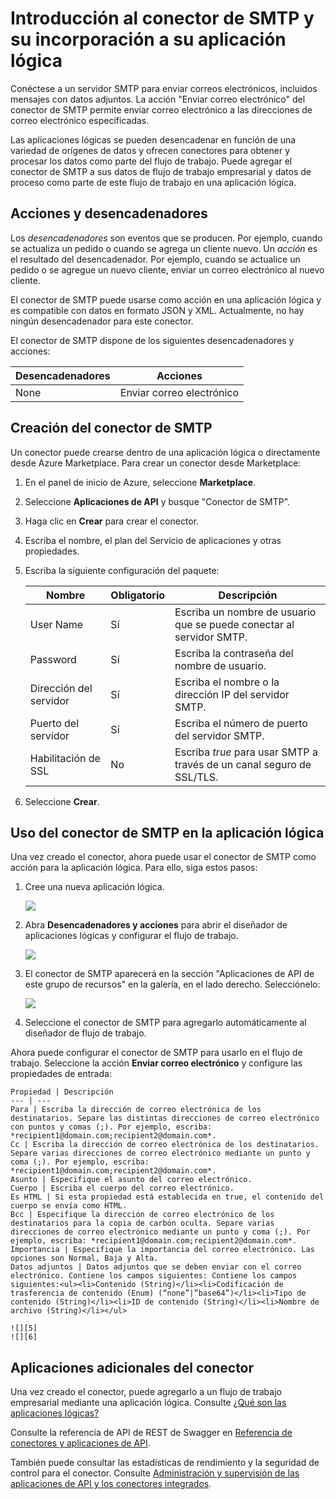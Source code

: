 <properties
	pageTitle="Uso del conector de SMTP en Aplicaciones lógicas | Servicio de aplicaciones de Microsoft Azure"
	description="Creación y configuración del conector de SMTP o la aplicación de API y su uso en una aplicación lógica en Servicio de aplicaciones de Azure"
	services="app-service\logic"
	documentationCenter=".net,nodejs,java"
	authors="anuragdalmia"
	manager="dwrede"
	editor=""/>

<tags
	ms.service="app-service-logic"
	ms.devlang="multiple"
	ms.topic="article"
	ms.tgt_pltfrm="na"
	ms.workload="integration"
	ms.date="08/23/2015"
	ms.author="andalmia"/>


# Introducción al conector de SMTP y su incorporación a su aplicación lógica
Conéctese a un servidor SMTP para enviar correos electrónicos, incluidos mensajes con datos adjuntos. La acción "Enviar correo electrónico" del conector de SMTP permite enviar correo electrónico a las direcciones de correo electrónico especificadas.

Las aplicaciones lógicas se pueden desencadenar en función de una variedad de orígenes de datos y ofrecen conectores para obtener y procesar los datos como parte del flujo de trabajo. Puede agregar el conector de SMTP a sus datos de flujo de trabajo empresarial y datos de proceso como parte de este flujo de trabajo en una aplicación lógica.


## Acciones y desencadenadores
Los *desencadenadores* son eventos que se producen. Por ejemplo, cuando se actualiza un pedido o cuando se agrega un cliente nuevo. Un *acción* es el resultado del desencadenador. Por ejemplo, cuando se actualice un pedido o se agregue un nuevo cliente, enviar un correo electrónico al nuevo cliente.

El conector de SMTP puede usarse como acción en una aplicación lógica y es compatible con datos en formato JSON y XML. Actualmente, no hay ningún desencadenador para este conector.

El conector de SMTP dispone de los siguientes desencadenadores y acciones:

Desencadenadores | Acciones
--- | ---
None | Enviar correo electrónico


## Creación del conector de SMTP
Un conector puede crearse dentro de una aplicación lógica o directamente desde Azure Marketplace. Para crear un conector desde Marketplace:

1. En el panel de inicio de Azure, seleccione **Marketplace**.
2. Seleccione **Aplicaciones de API** y busque "Conector de SMTP".
3. Haga clic en **Crear** para crear el conector.
4. Escriba el nombre, el plan del Servicio de aplicaciones y otras propiedades.
5. Escriba la siguiente configuración del paquete:

	Nombre | Obligatorio | Descripción
	--- | --- | ---
	User Name | Sí | Escriba un nombre de usuario que se puede conectar al servidor SMTP.
	Password | Sí | Escriba la contraseña del nombre de usuario.
	Dirección del servidor | Sí | Escriba el nombre o la dirección IP del servidor SMTP.
	Puerto del servidor | Sí | Escriba el número de puerto del servidor SMTP.
	Habilitación de SSL | No | Escriba *true* para usar SMTP a través de un canal seguro de SSL/TLS.

6. Seleccione **Crear**.

## Uso del conector de SMTP en la aplicación lógica
Una vez creado el conector, ahora puede usar el conector de SMTP como acción para la aplicación lógica. Para ello, siga estos pasos:

1.	Cree una nueva aplicación lógica.

	![][2]
2.	Abra **Desencadenadores y acciones** para abrir el diseñador de aplicaciones lógicas y configurar el flujo de trabajo.

	![][3]
3.	El conector de SMTP aparecerá en la sección "Aplicaciones de API de este grupo de recursos" en la galería, en el lado derecho. Selecciónelo:

	![][4]
4.	Seleccione el conector de SMTP para agregarlo automáticamente al diseñador de flujo de trabajo.

Ahora puede configurar el conector de SMTP para usarlo en el flujo de trabajo. Seleccione la acción **Enviar correo electrónico** y configure las propiedades de entrada:

	Propiedad | Descripción
	--- | ---
	Para | Escriba la dirección de correo electrónica de los destinatarios. Separe las distintas direcciones de correo electrónico con puntos y comas (;). Por ejemplo, escriba: *recipient1@domain.com;recipient2@domain.com*.
	Cc | Escriba la dirección de correo electrónica de los destinatarios. Separe varias direcciones de correo electrónico mediante un punto y coma (;). Por ejemplo, escriba: *recipient1@domain.com;recipient2@domain.com*.
	Asunto | Especifique el asunto del correo electrónico.
	Cuerpo | Escriba el cuerpo del correo electrónico.
	Es HTML | Si esta propiedad está establecida en true, el contenido del cuerpo se envía como HTML.
	Bcc | Especifique la dirección de correo electrónico de los destinatarios para la copia de carbón oculta. Separe varias direcciones de correo electrónico mediante un punto y coma (;). Por ejemplo, escriba: *recipient1@domain.com;recipient2@domain.com*.
	Importancia | Especifique la importancia del correo electrónico. Las opciones son Normal, Baja y Alta.
	Datos adjuntos | Datos adjuntos que se deben enviar con el correo electrónico. Contiene los campos siguientes: Contiene los campos siguientes:<ul><li>Contenido (String)</li><li>Codificación de trasferencia de contenido (Enum) (“none”|”base64”)</li><li>Tipo de contenido (String)</li><li>ID de contenido (String)</li><li>Nombre de archivo (String)</li></ul>

	![][5]
	![][6]

## Aplicaciones adicionales del conector
Una vez creado el conector, puede agregarlo a un flujo de trabajo empresarial mediante una aplicación lógica. Consulte [¿Qué son las aplicaciones lógicas?](app-service-logic-what-are-logic-apps.md)

Consulte la referencia de API de REST de Swagger en [Referencia de conectores y aplicaciones de API](http://go.microsoft.com/fwlink/p/?LinkId=529766).

También puede consultar las estadísticas de rendimiento y la seguridad de control para el conector. Consulte [Administración y supervisión de las aplicaciones de API y los conectores integrados](app-service-logic-monitor-your-connectors.md).

<!--Image references-->
[1]: ./media/app-service-logic-connector-smtp/img1.PNG
[2]: ./media/app-service-logic-connector-smtp/img2.PNG
[3]: ./media/app-service-logic-connector-smtp/img3.png
[4]: ./media/app-service-logic-connector-smtp/img4.PNG
[5]: ./media/app-service-logic-connector-smtp/img5.PNG
[6]: ./media/app-service-logic-connector-smtp/img6.PNG

<!-----HONumber=August15_HO9-->